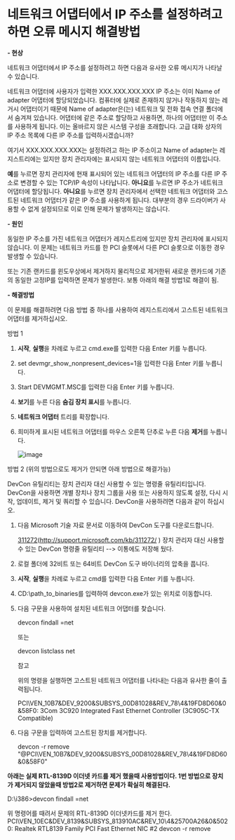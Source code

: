 # 네트워크 어댑터에서 IP 주소를 설정하려고 하면 오류 메시지 해결방법

**- 현상**

네트워크 어댑터에서 IP 주소를 설정하려고 하면 다음과 유사한 오류 메시지가 나타날 수 있습니다.

네트워크 어댑터에 사용자가 입력한 XXX.XXX.XXX.XXX IP 주소는 이미 Name of adapter 어댑터에 할당되었습니다. 컴퓨터에 실제로 존재하지 않거나 작동하지 않는 레거시 어댑터이기 때문에 Name of adapter은(는) 네트워크 및 전화 접속 연결 폴더에서 숨겨져 있습니다. 어댑터에 같은 주소로 할당하고 사용하면, 하나의 어댑터만 이 주소를 사용하게 됩니다. 이는 올바르지 않은 시스템 구성을 초래합니다. 고급 대화 상자의 IP 주소 목록에 다른 IP 주소를 입력하시겠습니까?

여기서 XXX.XXX.XXX.XXX는 설정하려고 하는 IP 주소이고 Name of adapter는 레지스트리에는 있지만 장치 관리자에는 표시되지 않는 네트워크 어댑터의 이름입니다.

**예**를 누르면 장치 관리자에 현재 표시되어 있는 네트워크 어댑터의 IP 주소를 다른 IP 주소로 변경할 수 있는 TCP/IP 속성이 나타납니다. **아니요**를 누르면 IP 주소가 네트워크 어댑터에 할당됩니다. **아니요**를 누르면 장치 관리자에서 선택한 네트워크 어댑터와 고스트된 네트워크 어댑터가 같은 IP 주소를 사용하게 됩니다. 대부분의 경우 드라이버가 사용할 수 없게 설정되므로 이로 인해 문제가 발생하지는 않습니다.

 

**- 원인**

동일한 IP 주소를 가진 네트워크 어댑터가 레지스트리에 있지만 장치 관리자에 표시되지 않습니다. 이 문제는 네트워크 카드를 한 PCI 슬롯에서 다른 PCI 슬롯으로 이동한 경우 발생할 수 있습니다.

또는 기존 랜카드를 윈도우상에서 제거하지 물리적으로 제거한뒤 새로운 랜카드에 기존의 동일한 고정IP를 입력하면 문제가 발생한다. 보통 아래의 해결 방법1로 해결이 됨.



**- 해결방법**

이 문제를 해결하려면 다음 방법 중 하나를 사용하여 레지스트리에서 고스트된 네트워크 어댑터를 제거하십시오.

방법 1

1. **시작**, **실행**을 차례로 누르고 cmd.exe를 입력한 다음 Enter 키를 누릅니다.

2. set devmgr_show_nonpresent_devices=1을 입력한 다음 Enter 키를 누릅니다.

3. Start DEVMGMT.MSC를 입력한 다음 Enter 키를 누릅니다.

4. **보기**를 누른 다음 **숨김 장치 표시**를 누릅니다.

5. **네트워크 어댑터** 트리를 확장합니다.

6. 희미하게 표시된 네트워크 어댑터를 마우스 오른쪽 단추로 누른 다음 **제거**를 누릅니다.

   ![image](https://user-images.githubusercontent.com/46669551/54326616-4c1cf080-464a-11e9-8c70-516c115007e6.png)



방법 2 (위의 방법으로도 제거가 안되면 아래 방법으로 해결가능)

DevCon 유틸리티는 장치 관리자 대신 사용할 수 있는 명령줄 유틸리티입니다. DevCon을 사용하면 개별 장치나 장치 그룹을 사용 또는 사용하지 않도록 설정, 다시 시작, 업데이트, 제거 및 쿼리할 수 있습니다. DevCon을 사용하려면 다음과 같이 하십시오.

1. 다음 Microsoft 기술 자료 문서로 이동하여 DevCon 도구를 다운로드합니다.

   [311272](http://support.microsoft.com/kb/311272/)(http://support.microsoft.com/kb/311272/ ) 장치 관리자 대신 사용할 수 있는 DevCon 명령줄 유틸리티 --> 이통에도 저장해 뒀다.

2. 로컬 폴더에 32비트 또는 64비트 DevCon 도구 바이너리의 압축을 풉니다.

3. **시작**, **실행**을 차례로 누르고 cmd를 입력한 다음 Enter 키를 누릅니다.

4. CD:\path_to_binaries를 입력하여 devcon.exe가 있는 위치로 이동합니다.

5. 다음 구문을 사용하여 설치된 네트워크 어댑터를 찾습니다.

    

   devcon findall =net

    

   또는

    

   devcon listclass net 

   참고

    

   위의 명령을 실행하면 고스트된 네트워크 어댑터를 나타내는 다음과 유사한 줄이 출력됩니다.

   PCI\VEN_10B7&DEV_9200&SUBSYS_00D81028&REV_78\4&19FD8D60&0&58F0: 3Com 3C920 Integrated Fast Ethernet Controller (3C905C-TX Compatible)

6. 다음 구문을 입력하여 고스트된 장치를 제거합니다.

   devcon -r remove "@PCI\VEN_10B7&DEV_9200&SUBSYS_00D81028&REV_78\4&19FD8D60&0&58F0"

**아래는 실제 RTL-8139D 이더넷 카드를 제거 했을때 사용방법이다. 1번 방법으로 장치가 제거되지 않았을때 방법2로 제거하면 문제가 확실히 해결된다.**

D:\i386>devcon findall =net

위 명령어를 때려서 문제의 RTL-8139D 이더넷카드를 제거 한다.
PCI\VEN_10EC&DEV_8139&SUBSYS_813910AC&REV_10\4&25700A26&0&5020: Realtek RTL8139 Family PCI Fast Ethernet NIC #2
devcon -r remove 